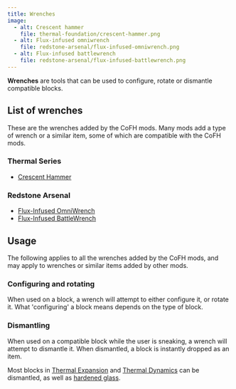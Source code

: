 ```yaml
---
title: Wrenches
image:
  - alt: Crescent hammer
    file: thermal-foundation/crescent-hammer.png
  - alt: Flux-infused omniwrench
    file: redstone-arsenal/flux-infused-omniwrench.png
  - alt: Flux-infused battlewrench
    file: redstone-arsenal/flux-infused-battlewrench.png
---
```


**Wrenches** are tools that can be used to configure, rotate or dismantle
compatible blocks.


List of wrenches
----------------

These are the wrenches added by the CoFH mods. Many mods add a type of wrench or
a similar item, some of which are compatible with the CoFH mods.

### Thermal Series
* [Crescent Hammer](/docs/thermal-foundation/crescent-hammer/)

### Redstone Arsenal
* [Flux-Infused OmniWrench](/docs/redstone-arsenal/flux-infused-omniwrench/)
* [Flux-Infused BattleWrench](/docs/redstone-arsenal/flux-infused-battlewrench/)


Usage
-----

The following applies to all the wrenches added by the CoFH mods, and may apply
to wrenches or similar items added by other mods.

### Configuring and rotating
When used on a block, a wrench will attempt to either configure it, or rotate
it. What 'configuring' a block means depends on the type of block.

### Dismantling
When used on a compatible block while the user is sneaking, a wrench will
attempt to dismantle it. When dismantled, a block is instantly dropped as an
item.

Most blocks in [Thermal Expansion](/docs/thermal-expansion/) and [Thermal
Dynamics](/docs/thermal-dynamics/) can be dismantled, as well as [hardened
glass](/docs/thermal-foundation/hardened-glass/).
